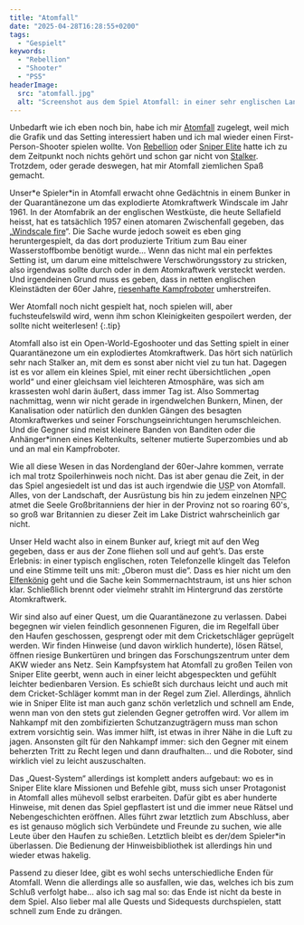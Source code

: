 ```yaml
---
title: "Atomfall"
date: "2025-04-28T16:28:55+0200"
tags:
  - "Gespielt"
keywords:
  - "Rebellion"
  - "Shooter"
  - "PS5"
headerImage:
  src: "atomfall.jpg"
  alt: "Screenshot aus dem Spiel Atomfall: in einer sehr englischen Landschaft ist ein Dorf aus der Vogelperspektive zu sehen, dahinter ein See mit einer kleinen Insel und am anderen Ufer vor einer Gebrigskette ein Atomkraftwerk aus dessen zerstörtem Reaktorgebäude lilane Strahlen und Blitze gegen den Himmel entweichen."
---
```


Unbedarft wie ich eben noch bin, habe ich mir [Atomfall](https://atomfall.com/de) zugelegt, weil mich die Grafik und das Setting interessiert haben und ich mal wieder einen First-Person-Shooter spielen wollte. Von [Rebellion](https://rebellion.com/de/) oder [Sniper Elite](https://rebellion.com/games/sniper-elite-5/) hatte ich zu dem Zeitpunkt noch nichts gehört und schon gar nicht von [Stalker](https://de.wikipedia.org/wiki/S.T.A.L.K.E.R.:_Shadow_of_Chernobyl). Trotzdem, oder gerade deswegen, hat mir Atomfall ziemlichen Spaß gemacht.

Unser\*e Spieler\*in in Atomfall erwacht ohne Gedächtnis in einem Bunker in der Quarantänezone um das explodierte Atomkraftwerk Windscale im Jahr 1961. In der Atomfabrik an der englischen Westküste, die heute Sellafield heisst, hat es tatsächlich 1957 einen atomaren Zwischenfall gegeben, das „[Windscale fire](https://youtu.be/pxYz3lJ-iiQ)“. Die Sache wurde jedoch soweit es eben ging heruntergespielt, da das dort produzierte Tritium zum Bau einer Wasserstoffbombe benötigt wurde… Wenn das nicht mal ein perfektes Setting ist, um darum eine mittelschwere Verschwörungsstory zu stricken, also irgendwas sollte durch oder in dem Atomkraftwerk versteckt werden. Und irgendeinen Grund muss es geben, dass in netten englischen Kleinstädten der 60er Jahre, [riesenhafte Kampfroboter](https://youtu.be/gvCry-rEhcs?si=zxuwespQ0bzOrFGv&t=4m22s) umherstreifen. 

Wer Atomfall noch nicht gespielt hat, noch spielen will, aber fuchsteufelswild wird, wenn ihm schon Kleinigkeiten gespoilert werden, der sollte nicht weiterlesen! {:.tip}

Atomfall also ist ein Open-World-Egoshooter und das Setting spielt in einer Quarantänezone um ein explodiertes Atomkraftwerk. Das hört sich natürlich sehr nach Stalker an, mit dem es sonst aber nicht viel zu tun hat. Dagegen ist es vor allem ein kleines Spiel, mit einer recht übersichtlichen „open world“ und einer gleichsam viel leichteren Atmosphäre, was sich am krassesten wohl darin äußert, dass immer Tag ist. Also Sommertag nachmittag, wenn wir nicht gerade in irgendwelchen Bunkern, Minen, der Kanalisation oder natürlich den dunklen Gängen des besagten Atomkraftwerkes und seiner Forschungseinrichtungen herumschleichen. Und die Gegner sind meist kleinere Banden von Banditen oder die Anhänger\*innen eines Keltenkults, seltener mutierte Superzombies und ab und an mal ein Kampfroboter.

Wie all diese Wesen in das Nordengland der 60er-Jahre kommen, verrate ich mal trotz Spoilerhinweis noch nicht. Das ist aber genau die Zeit, in der das Spiel angesiedelt ist und das ist auch irgendwie die <abbr title="Unique Selling Proposition">USP</abbr> von Atomfall. Alles, von der Landschaft, der Ausrüstung bis hin zu jedem einzelnen <abbr title="Non Player Character">NPC</abbr> atmet die Seele Großbritanniens der hier in der Provinz not so roaring 60's, so groß war Britannien zu dieser Zeit im Lake District wahrscheinlich gar nicht.

Unser Held wacht also in einem Bunker auf, kriegt mit auf den Weg gegeben, dass er aus der Zone fliehen soll und auf geht’s. Das erste Erlebnis: in einer typisch englischen, roten Telefonzelle klingelt das Telefon und eine Stimme teilt uns mit: „Oberon must die“. Dass es hier nicht um den [Elfenkönig](https://de.wikipedia.org/wiki/Oberon_(Elfenk%C3%B6nig)) geht und die Sache kein Sommernachtstraum, ist uns hier schon klar. Schließlich brennt oder vielmehr strahlt im Hintergrund das zerstörte Atomkraftwerk. 

Wir sind also auf einer Quest, um die Quarantänezone zu verlassen. Dabei begegnen wir vielen feindlich gesonnenen Figuren, die im Regelfall über den Haufen geschossen, gesprengt oder mit dem Cricketschläger geprügelt werden. Wir finden Hinweise (und davon wirklich hunderte), lösen Rätsel, öffnen riesige Bunkertüren und bringen das Forschungszentrum unter dem AKW wieder ans Netz. Sein Kampfsystem hat Atomfall zu großen Teilen von Sniper Elite geerbt, wenn auch in einer leicht abgespeckten und gefühlt leichter bedienbaren Version. Es schießt sich durchaus leicht und auch mit dem Cricket-Schläger kommt man in der Regel zum Ziel. Allerdings, ähnlich wie in Sniper Elite ist man auch ganz schön verletzlich und schnell am Ende, wenn man von den stets gut zielenden Gegner getroffen wird. Vor allem im Nahkampf mit den zombifizierten Schutzanzugträgern muss man schon extrem vorsichtig sein. Was immer hilft, ist etwas in ihrer Nähe in die Luft zu jagen. Ansonsten gilt für den Nahkampf immer: sich den Gegner mit einem beherzten Tritt zu Recht legen und dann draufhalten… und die Roboter, sind wirklich viel zu leicht auszuschalten.

Das „Quest-System“ allerdings ist komplett anders aufgebaut: wo es in Sniper Elite klare Missionen und Befehle gibt, muss sich unser Protagonist in Atomfall alles mühevoll selbst erarbeiten. Dafür gibt es aber hunderte Hinweise, mit denen das Spiel gepflastert ist und die immer neue Rätsel und Nebengeschichten eröffnen. Alles führt zwar letztlich zum Abschluss, aber es ist genauso möglich sich Verbündete und Freunde zu suchen, wie alle Leute über den Haufen zu schießen. Letztlich bleibt es der/dem Spieler\*in überlassen. Die Bedienung der Hinweisbibliothek ist allerdings hin und wieder etwas hakelig.

Passend zu dieser Idee, gibt es wohl sechs unterschiedliche Enden für Atomfall. Wenn die allerdings alle so ausfallen, wie das, welches ich bis zum Schluß verfolgt habe… also ich sag mal so: das Ende ist nicht da beste in dem Spiel. Also lieber mal alle Quests und Sidequests durchspielen, statt schnell zum Ende zu drängen.